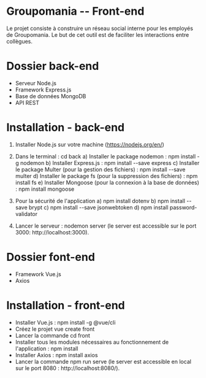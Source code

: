 # Groupomania -- Front-end

Le projet consiste à construire un réseau social interne pour les employés de Groupomania. Le but de cet outil est de faciliter les interactions entre collègues.

# Dossier back-end

- Serveur Node.js
- Framework Express.js
- Base de données MongoDB
- API REST

# Installation - back-end

1. Installer Node.js sur votre machine (https://nodejs.org/en/)
2. Dans le terminal : cd back
    a) Installer le package nodemon : npm install -g nodemon
    b) Installer Express.js : npm install --save express
    c) Installer le package Multer (pour la gestion des fichiers) : npm install --save multer
    d) Installer le package fs (pour la suppression des fichiers) : npm install fs
    e) Installer Mongoose (pour la connexion à la base de données) : npm install mongoose
    
3. Pour la sécurité de l'application
    a) npm install dotenv
    b) npm install --save brypt
    c) npm install --save jsonwebtoken
    d) npm install password-validator
    
4. Lancer le serveur : nodemon server (le server est accessible sur le port 3000: http://localhost:3000).

# Dossier font-end

- Framework Vue.js
- Axios

# Installation - front-end

- Installer Vue.js : npm install -g @vue/cli
- Créez le projet vue create front
- Lancer la commande cd front
- Installer tous les modules nécessaires au fonctionnement de l'application : npm install
- Installer Axios : npm install axios
- Lancer la commande npm run serve (le server est accessible en local sur le port 8080 : http://localhost:8080/).
